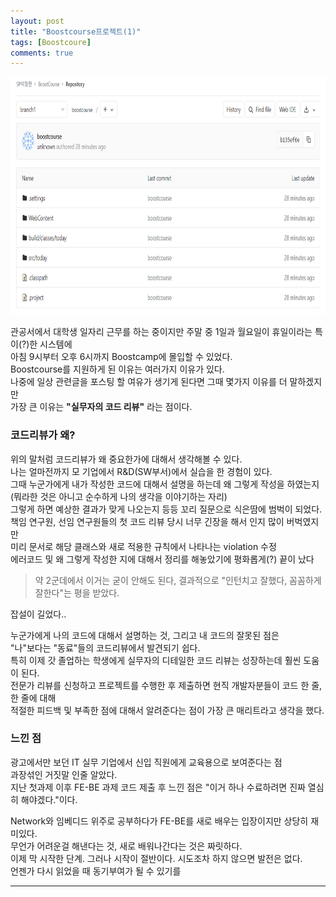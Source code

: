 ```yaml
---
layout: post
title: "Boostcourse프로젝트(1)"
tags: [Boostcoure]
comments: true
---
```


<img src= "https://raw.githubusercontent.com/junghyun100/junghyun100.github.io/master/images/boostcourseA-1.PNG" width = "800px" height = "380px" >

관공서에서 대학생 일자리 근무를 하는 중이지만 주말 중 1일과 월요일이 휴일이라는 특이(?)한 시스템에<br>
아침 9시부터 오후 6시까지 Boostcamp에  몰입할 수 있었다.<br>
Boostcourse를 지원하게 된 이유는 여러가지 이유가 있다.<br>
나중에 일상 관련글을 포스팅 할 여유가 생기게 된다면 그때 몇가지 이유를 더 말하겠지만<br>
가장 큰 이유는 <strong>"실무자의 코드 리뷰"</strong> 라는 점이다.<br>

### 코드리뷰가 왜?
위의 말처럼 코드리뷰가 왜 중요한가에 대해서 생각해볼 수 있다.<br>
나는 얼마전까지 모 기업에서 R&D(SW부서)에서 실습을 한 경험이 있다.<br>
그때 누군가에게 내가 작성한 코드에 대해서 설명을 하는데 왜 그렇게 작성을 하였는지<br>
(뭐라한 것은 아니고 순수하게 나의 생각을 이야기하는 자리)<br>
그렇게 하면 예상한 결과가 맞게 나오는지 등등 꼬리 질문으로 식은땀에 범벅이 되었다.<br>
책임 연구원, 선임 연구원들의 첫 코드 리뷰 당시 너무 긴장을 해서 인지 많이 버벅였지만<br>
미리 문서로 해당 클래스와 새로 적용한 규칙에서 나타나는 violation 수정<br>
에러코드 및 왜 그렇게 작성한 지에 대해서 정리를 해놓았기에 평화롭게(?) 끝이 났다<br>
> 약 2군데에서 이거는 굳이 안해도 된다, 결과적으로 "인턴치고 잘했다, 꼼꼼하게 잘한다"는 평을 받았다.<br>

잡설이 길었다..<br>

누군가에게 나의 코드에 대해서 설명하는 것, 그리고 내 코드의 잘못된 점은<br>
"나"보다는 "동료"들의 코드리뷰에서 발견되기 쉽다.<br>
특히 이제 갓 졸업하는 학생에게 실무자의 디테일한 코드 리뷰는 성장하는데 훨씬 도움이 된다.<br>
전문가 리뷰를 신청하고 프로젝트를 수행한 후 제출하면 현직 개발자분들이 코드 한 줄,한 줄에 대해<br>
적절한 피드백 및 부족한 점에 대해서 알려준다는 점이 가장 큰 매리트라고 생각을 했다.<br>

### 느낀 점
광고에서만 보던 IT 실무 기업에서 신입 직원에게 교육용으로 보여준다는 점<br>
과장섞인 거짓말 인줄 알았다.<br> 
지난 첫과제 이후 FE-BE 과제 코드 제출 후 느낀 점은 "이거 하나 수료하려면 진짜 열심히 해야겠다."이다.<br>

Network와 임베디드 위주로 공부하다가 FE-BE를 새로 배우는 입장이지만 상당히 재미있다.<br>
무언가 어려운걸 해낸다는 것, 새로 배워나간다는 것은 짜릿하다.<br>
이제 막 시작한 단계. 그러나 시작이 절반이다. 시도조차 하지 않으면 발전은 없다.<br>
언젠가 다시 읽었을 때 동기부여가 될 수 있기를

---
